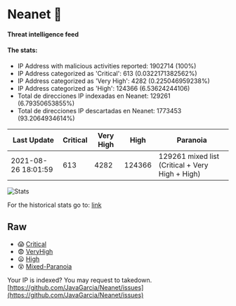 # Neanet :hocho:
#### Threat intelligence feed
#### The stats:

- IP Address with malicious activities reported: 1902714 (100%)
- IP Address categorized as 'Critical':  613 (0.0322171382562%)
- IP Address categorized as 'Very High':  4282 (0.225046959238%)
- IP Address categorized as 'High':  124366 (6.53624244106)
- Total de direcciones IP indexadas en Neanet:  129261 (6.79350653855%)
- Total de direcciones IP descartadas en Neanet:  1773453 (93.2064934614%)

| Last Update | Critical | Very High | High | Paranoia |
| --- | --- | --- | --- | --- |
| 2021-08-26 18:01:59 | 613 | 4282 | 124366 | 129261 mixed list (Critical + Very High + High)|

![Stats](https://docs.google.com/spreadsheets/d/e/2PACX-1vSnaNMIXVabIpDJjufMlzH7poXnshF3mgd8Is1g9ytUEzVsP5my4Trn8f-xkoLLQ38xpL3HtmUexLo6/pubchart?oid=501124687&format=image)

For the historical stats go to: [link](/stats.csv)
## Raw
- :scream: [Critical](https://raw.githubusercontent.com/JavaGarcia/Neanet/master/blacklists/neanet_critical.txt)
- :fearful: [VeryHigh](https://raw.githubusercontent.com/JavaGarcia/Neanet/master/blacklists/neanet_veryHigh.txtt)
- :frowning: [High](https://raw.githubusercontent.com/JavaGarcia/Neanet/master/blacklists/neanet_high.txt)
- :dizzy_face: [Mixed-Paranoia](https://raw.githubusercontent.com/JavaGarcia/Neanet/master/blacklists/neanet_all.txt)


Your IP is indexed? You may request to takedown. [https://github.com/JavaGarcia/Neanet/issues](https://github.com/JavaGarcia/Neanet/issues)








































































































































































































































































































































































































































































































































































































































































































































































































































































































































































































































































































































































































































































































































































































































































































































































































































































































































































































































































































































































































































































































































































































































































































































































































































































































































































































































































































































































































































































































































































































































































































































































































































































































































































































































































































































































































































































































































































































































































































































































































































































































































































































































































































































































































































































































































































































































































































































































































































































































































































































































































































































































































































































































































































































































































































































































































































































































































































































































































































































































































































































































































































































































































































































































































































































































































































































































































































































































































































































































































































































































































































































































































































































































































































































































































































































































































































































































































































































































































































































































































































































































































































































































































































































































































































































































































